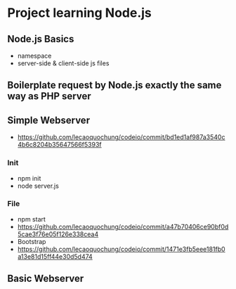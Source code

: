# Project learning Node.js

## Node.js Basics
- namespace
- server-side & client-side js files

## Boilerplate request by Node.js exactly the same way as PHP server

## Simple Webserver
- https://github.com/lecaoquochung/codeio/commit/bd1ed1af987a3540c4b6c8204b35647566f5393f
### Init
- npm init
- node server.js
### File
- npm start
- https://github.com/lecaoquochung/codeio/commit/a47b70406ce90bf0d5cae3f76e05f126e338cea4
- Bootstrap
 - https://github.com/lecaoquochung/codeio/commit/1471e3fb5eee181fb0a13e81d15ff44e30d5d474

## Basic Webserver
